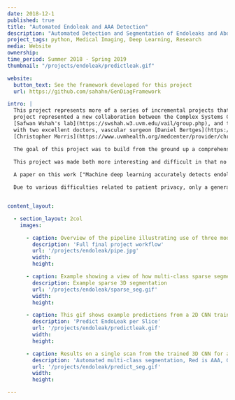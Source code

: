 ```yaml
---
date: 2018-12-1
published: true
title: "Automated Endoleak and AAA Detection"
description: "Automated Detection and Segmentation of Endoleaks and Abdominal Aortic Aneurysm"
project_tags: python, Medical Imaging, Deep Learning, Research
media: Website
ownership:
time_period: Summer 2018 - Spring 2019
thumbnail: "/projects/endoleak/predictleak.gif"

website:
  button_text: See the framework developed for this project
  url: https://github.com/sahahn/GenDiagFramework

intro: |
  This project represents more of a series of incremental projects that I worked on starting in the Summer of 2018 up until Spring 2019. This
  project represented a new collaboration between the Complex Systems Center, which I has just joined as a Master's student in
  [Safwan Wshah's lab](https://swshah.w3.uvm.edu/vail/group.php), and the UVM medical center. On the UVM medical center end of things, I worked mainly
  with two excellent doctors, vascular surgeon [Daniel Bertges](https://www.uvmhealth.org/medcenter/provider/daniel-j-bertges-md) and interventional radiologist
  [Christopher Morris](https://www.uvmhealth.org/medcenter/provider/christopher-s-morris-md).

  The goal of this project was to build from the ground up a comprehensive set of tools to assist, in an automated way, in various tasks related to the pathology around Abdominal Aortic Aneurysm (AAA) patient care. In particular, we developed tools to first isolate a smaller region of interest around the AAA, perform EndoLeak detection and lastly 3D segmentation of the Aneurysm itself (providing automated measurements of AAA volume). The input to all of these tools was computed tomography angiography (CTA) imaging from a collection of patients who underwent care at the University of Vermont Medical center.

  This project was made both more interesting and difficult in that no pre-existing labelled dataset existed. In this way it differs greatly from simmilar projects on prepared public datasets for say the prediction of lung cancer. In this project we instead had to work from the level of coarse natural text labelling that existing as saved in the UVM medical center. We were therefore required to build the deep learning system through a series of creative semi-automated labelling schemes, as well as semi-automated text mining tools. In particular, sparse 3D labelling was used for the by far most intenstive piece (3D dense segmentation of AAA).
  
  A paper on this work ["Machine deep learning accurately detects endoleak after endovascular abdominal aortic aneurysm repair"](https://www.sciencedirect.com/science/article/pii/S2666350319300045) was published in JVS-Vascular Science. This paper recieved the 2020 JVS most viewed article award. This work was also presented as a keynote presentation at the 2019 Vascular Annual Meeting of the Society for Vascular Surgery, National Harbor, Md, June 12-15, 2019. An earlier, more methods focused, paper [Deep Learning for Recognition of Endoleak After Endovascular Abdominal Aortic Aneurysm Repair](https://ieeexplore.ieee.org/abstract/document/8759187) was published and presented as a poster at the 2019 IEEE 16th International Symposium on Biomedical Imaging (ISBI 2019). Lastly, this worked was filled in US Patent Application No.: 17/602,164 Title: METHOD AND APPARATUS FOR ANALYZING AORTIC ANEURYSMS AND ENDOLEAKS IN COMPUTED TOMOGRAPHY SCANS.

  Due to various difficulties related to patient privacy, only a generalized subset of the code is avaliable for this project on [github](https://github.com/sahahn/GenDiagFramework).


content_layout:

  - section_layout: 2col
    images:

      - caption: Overview of the pipeline illustrating use of three modified convolutional neural networks (CNNs). See "Machine deep learning accurately detects endoleak after endovascular abdominal aortic aneurysm repair" for a more detailed description of the full algorithm.
        description: 'Full final project workflow'
        url: '/projects/endoleak/pipe.jpg'
        width:
        height:

      - caption: Example showing a view of how multi-class sparse segmentation was performed per patient's scan, where 3-5 slices in each dimension were labelled. Green=EndoGraft, Red=AAA. This process of sparse segmentation saves a huge amount of manual effort, and still contains enough information for the 3D segmentation network to learn. Essentially, the network predicts in 3 dimensionals, but the loss function will only score on labeled pieces. 
        description: Example sparse 3D segmentation
        url: '/projects/endoleak/sparse_seg.gif'
        width:
        height:

      - caption: This gif shows example predictions from a 2D CNN trained to perform binary classification on axial CT images to predict for the presence or absence of an EndoLeak on that slice. Eventually, predictions are combined across all slices, as well as across imaging contrasts, into a single binary prediction  representing the probability the patient exhibits an EndoLeak.
        description: 'Predict EndoLeak per Slice'
        url: '/projects/endoleak/predictleak.gif'
        width:
        height:

      - caption: Results on a single scan from the trained 3D CNN for automated multi-class segmentation, Red is predicted AAA, Green is predicted EndoGraft. In practice, these results were used internally to generate new ground truth segmentations by 'fixing' the mistakes of the network when predicting on new subjects. 
        description: 'Automated multi-class segmentation, Red is AAA, Green is EndoLeak.'
        url: '/projects/endoleak/predict_seg.gif'
        width:
        height:

---
```

